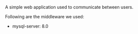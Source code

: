 A simple web application used to communicate between users.


Following are the middleware we used:

- mysql-server: 8.0
